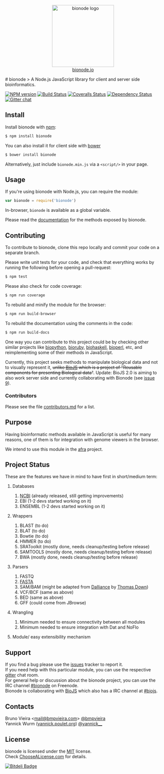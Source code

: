 <p align="center">
  <a href="http://bionode.io">
    <img height="200" width="200" title="bionode" alt="bionode logo" src="https://rawgit.com/bionode/bionode/master/docs/bionode-logo.min.svg"/>
  </a>
  <br/>
  <a href="http://bionode.io/">bionode.io</a>
</p>
# bionode
> A Node.js JavaScript library for client and server side bioinformatics.

[![NPM version][npm-image]][npm-url]
[![Build Status][travis-image]][travis-url]
[![Coveralls Status][coveralls-image]][coveralls-url]
[![Dependency Status][depstat-image]][depstat-url]
[![Gitter chat][gitter-image]][gitter-url]

Install
-------

Install bionode with [npm](//npmjs.org):

```sh
$ npm install bionode
```

You can also install it for client side with [bower](http://bower.io)

```sh
$ bower install bionode
```

Alternatively, just include `bionode.min.js` via a `<script/>` in your page.


Usage
-----

If you're using bionode with Node.js, you can require the module:

```js
var bionode = require('bionode')
```

In-browser, `bionode` is available as a global variable.

Please read the [documentation](//rawgit.com/bionode/bionode/master/docs/bionode.html) for the methods exposed by bionode.


Contributing
------------

To contribute to bionode, clone this repo locally and commit your code on a separate branch.

Please write unit tests for your code, and check that everything works by running the following before opening a pull-request:

```sh
$ npm test
```

Please also check for code coverage:

```sh
$ npm run coverage
```

To rebuild and minify the module for the browser:

```sh
$ npm run build-browser
```

To rebuild the documentation using the comments in the code:

```sh
$ npm run build-docs
```

One way you can contribute to this project could be by checking other similar
projects like [biopython](http://www.biopython.org), [bioruby](http://bioruby.open-bio.org),
[biohaskell](//biohaskell.org), [bioperl](http://www.bioperl.org), etc, and reimplementing some
of their methods in JavaScript.

Currently, this project seeks methods to manipulate
biological data and not to visually represent it, ~~unlike [BioJS](http://www.ebi.ac.uk/Tools/biojs/registry/index.html)
which is a project of "Reusable components for presenting Biological data"~~.
Update: BioJS 2.0 is aiming to also work server side and currently collaborating with Bionode (see [issue 9](https://github.com/bionode/bionode/issues/9)).

### Contributors
Please see the file [contributors.md](contributors.md) for a list.

Purpose
-------
Having bioinformatic methods available in JavaScript is useful for many reasons, one of them is for integration with genome viewers in the browser.

We intend to use this module in the [afra](//github.com/yeban/afra) project.

Project Status
--------------
These are the features we have in mind to have first in short/medium term:

1. Databases
    1. [NCBI](http://github.com/bionode/bionode-ncbi) (already released, still getting improvements)
    2. EBI (1-2 devs started working on it)
    3. ENSEMBL (1-2 devs started working on it)
2. Wrappers
    1. BLAST (to do)
    2. BLAT (to do)
    3. Bowtie (to do)
    4. HMMER (to do)
    5. SRAToolkit (mostly done, needs cleanup/testing before release)
    6. SAMTOOLS (mostly done, needs cleanup/testing before release)
    7. BWA (mostly done, needs cleanup/testing before release)
3. Parsers
    1. FASTQ
    3. [FASTA](https://github.com/bionode/bionode-fasta)
    4. SAM/BAM (might be adapted from [Dalliance](http://github.com/dasmoth/dalliance) by [Thomas Down](http://github.com/dasmoth))
    5. VCF/BCF (same as above)
    6. BED (same as above)
    7. GFF (could come from JBrowse)

4. Wrangling
    1. Minimum needed to ensure connectivity between all modules
    2. Minimum needed to ensure integration with Dat and NoFlo

5. Module/ easy extensibility mechanism

Support
-------

If you find a bug please use the [issues](http://github.com/bionode/bionode/issues) tracker to report it.  
If you need help with this particular module, you can use the respective [gitter](http://gitter.im/bionode/bionode) chat room.  
For general help or discussion about the bionode project, you can use the IRC channel [#bionode](https://www.irccloud.com/#!/ircs://irc.freenode.net:6697/%23bionode) on Freenode.  
Bionode is collaborating with [BioJS](http:/biojs.net) which also has a IRC channel at [#biojs](https://www.irccloud.com/#!/ircs://irc.freenode.net:6697/%23biojs).

Contacts
--------
Bruno Vieira <[mail@bmpvieira.com](mailto:mail@bmpvieira.com)> [@bmpvieira](//twitter.com/bmpvieira)  
Yannick Wurm ([yannick.poulet.org](http://yannick.poulet.org)) [@yannick__](//twitter.com/yannick__)


License
-------

bionode is licensed under the [MIT](https://raw.github.com/bionode/bionode/master/LICENSE) license.  
Check [ChooseALicense.com](http://choosealicense.com/licenses/mit) for details.


[npm-url]: http://npmjs.org/package/bionode
[npm-image]: http://img.shields.io/npm/v/bionode.svg?style=flat
[travis-url]: http:////travis-ci.org/bionode/bionode
[travis-image]: http://img.shields.io/travis/bionode/bionode.svg?style=flat
[coveralls-url]: http:////coveralls.io/r/bionode/bionode
[coveralls-image]: http://img.shields.io/coveralls/bionode/bionode.svg?style=flat
[depstat-url]: http://david-dm.org/bionode/bionode
[depstat-image]: http://img.shields.io/david/bionode/bionode.svg?style=flat
[gitter-image]: http://img.shields.io/badge/gitter-bionode/bionode-brightgreen.svg?style=flat
[gitter-url]: https://gitter.im/bionode/bionode

[![Bitdeli Badge](https://d2weczhvl823v0.cloudfront.net/bionode/bionode/trend.png)](https://bitdeli.com/free "Bitdeli Badge")

